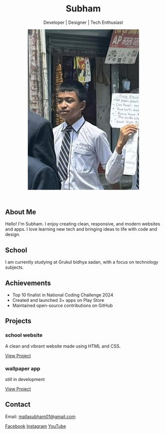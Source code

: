 
<!DOCTYPE html>
<html lang="en">
<head>
  <meta charset="UTF-8" />
  <meta name="viewport" content="width=device-width, initial-scale=1.0" />
 
</head>
<body>

<header>
  <h1>Subham</h1>
  <p>Developer | Designer | Tech Enthusiast</p>
  <img src="447875729_8134201459957318_2207910821981485266_n.jpg" alt="My Picture" />
</header>

<section>
  <h2>About Me</h2>
  <p>Hello! I'm Subham. I enjoy creating clean, responsive, and modern websites and apps. I love learning new tech and bringing ideas to life with code and design.</p>
</section>

<section>
  <h2>School</h2>
  <p>I am currently studying at Grukul bidhya sadan, with a focus on technology subjects.</p>
</section>

<section>
  <h2>Achievements</h2>
  <ul>
    <li>Top 10 finalist in National Coding Challenge 2024</li>
    <li>Created and launched 3+ apps on Play Store</li>
    <li>Maintained open-source contributions on GitHub</li>
  </ul>
</section>

<section>
  <h2>Projects</h2>
  <div class="projects">
    <div class="project-card">
      <h3>school website</h3>
      <p>A clean and vibrant website made using HTML and CSS.</p>
      <a href="#">View Project</a>
    </div>
    <div class="project-card">
      <h3>wallpaper app</h3>
      <p> still in development</p>
      <a href="#">View Project</a>
    </div>
  </div>
</section>

<section>
  <h2>Contact</h2>
  <p>Email: <a href="mailto:mallasubham01@gmail.com">mallasubham01@gmail.com</a></p>
  <div class="social-links">
    <a href="https://www.facebook.com/subham.malla.89909/" target="_blank">Facebook</a>
    <a href="https://www.instagram.com/subhammalla_/" target="_blank">Instagram</a>
    <a href="https://www.youtube.com/@Subham-malla" target="_blank">YouTube</a>
  </div>
</section>

</body>
</html>
